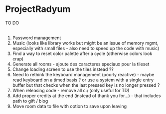 # ProjectRadyum

TO DO<br><br>
<ol>
<li>Password management<br>
<li>Music (looks like library works but might be an issue of memory mgmt, especially with small files - also need to speed up the code with music)
<li>Find a way to reset color palette after a cycle (otherwise colors look crap) 
<li>Generate all rooms - ajoute des caracteres speciaux pour la tileset<br>
<li>Change loading screen to use the tiles instead ??<br>
<li>Need to rethink the keyboard management (poorly reactive) - maybe read keyboard on a timed basis ? or use a system with a single entry buffer but that checks when the last pressed key is no longer pressed ? <br>
<li>When releasing code - remove all c:\ (only useful for TD)<br>
<li>Add proper credits at the end (instead of thank you for...) - that includes path to gift / blog<br>
<li>Move room data to file with option to save upon leaving<br>
</ol>





